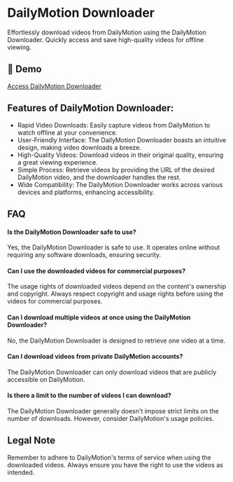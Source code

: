 # DailyMotion Downloader

Effortlessly download videos from DailyMotion using the DailyMotion Downloader. Quickly access and save high-quality videos for offline viewing.

## 🔗 Demo

[Access DailyMotion Downloader](https://imgpanda.com/dailymotion-video-downloader-hd/)

## Features of DailyMotion Downloader:

- Rapid Video Downloads: Easily capture videos from DailyMotion to watch offline at your convenience.
- User-Friendly Interface: The DailyMotion Downloader boasts an intuitive design, making video downloads a breeze.
- High-Quality Videos: Download videos in their original quality, ensuring a great viewing experience.
- Simple Process: Retrieve videos by providing the URL of the desired DailyMotion video, and the downloader handles the rest.
- Wide Compatibility: The DailyMotion Downloader works across various devices and platforms, enhancing accessibility.

## FAQ

#### Is the DailyMotion Downloader safe to use?

Yes, the DailyMotion Downloader is safe to use. It operates online without requiring any software downloads, ensuring security.

#### Can I use the downloaded videos for commercial purposes?

The usage rights of downloaded videos depend on the content's ownership and copyright. Always respect copyright and usage rights before using the videos for commercial purposes.

#### Can I download multiple videos at once using the DailyMotion Downloader?

No, the DailyMotion Downloader is designed to retrieve one video at a time.

#### Can I download videos from private DailyMotion accounts?

The DailyMotion Downloader can only download videos that are publicly accessible on DailyMotion.

#### Is there a limit to the number of videos I can download?

The DailyMotion Downloader generally doesn't impose strict limits on the number of downloads. However, consider DailyMotion's usage policies.

## Legal Note

Remember to adhere to DailyMotion's terms of service when using the downloaded videos. Always ensure you have the right to use the videos as intended.

